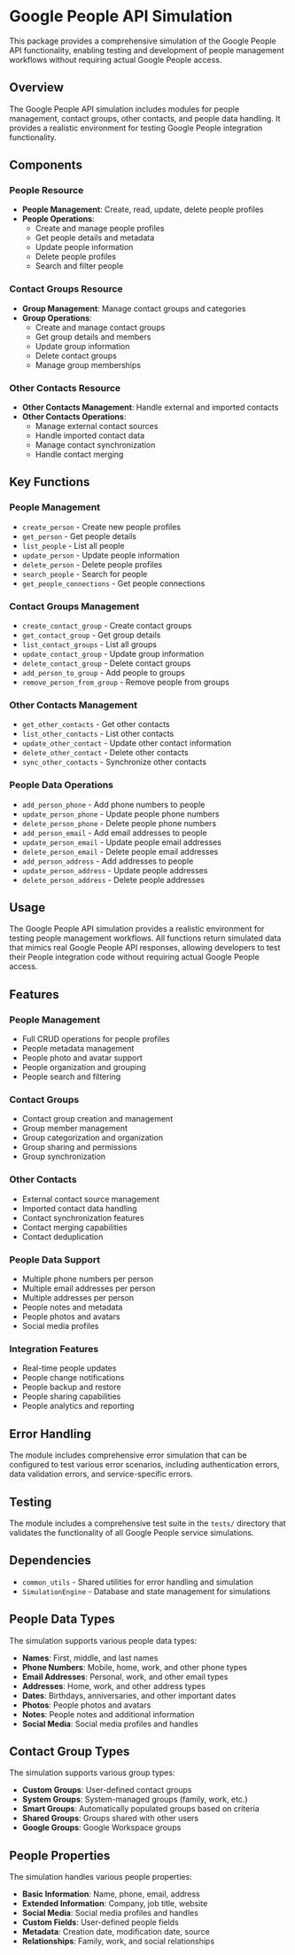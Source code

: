 # Google People API Simulation

This package provides a comprehensive simulation of the Google People API functionality, enabling testing and development of people management workflows without requiring actual Google People access.

## Overview

The Google People API simulation includes modules for people management, contact groups, other contacts, and people data handling. It provides a realistic environment for testing Google People integration functionality.

## Components

### People Resource
- **People Management**: Create, read, update, delete people profiles
- **People Operations**: 
  - Create and manage people profiles
  - Get people details and metadata
  - Update people information
  - Delete people profiles
  - Search and filter people

### Contact Groups Resource
- **Group Management**: Manage contact groups and categories
- **Group Operations**:
  - Create and manage contact groups
  - Get group details and members
  - Update group information
  - Delete contact groups
  - Manage group memberships

### Other Contacts Resource
- **Other Contacts Management**: Handle external and imported contacts
- **Other Contacts Operations**:
  - Manage external contact sources
  - Handle imported contact data
  - Manage contact synchronization
  - Handle contact merging

## Key Functions

### People Management
- `create_person` - Create new people profiles
- `get_person` - Get people details
- `list_people` - List all people
- `update_person` - Update people information
- `delete_person` - Delete people profiles
- `search_people` - Search for people
- `get_people_connections` - Get people connections

### Contact Groups Management
- `create_contact_group` - Create contact groups
- `get_contact_group` - Get group details
- `list_contact_groups` - List all groups
- `update_contact_group` - Update group information
- `delete_contact_group` - Delete contact groups
- `add_person_to_group` - Add people to groups
- `remove_person_from_group` - Remove people from groups

### Other Contacts Management
- `get_other_contacts` - Get other contacts
- `list_other_contacts` - List other contacts
- `update_other_contact` - Update other contact information
- `delete_other_contact` - Delete other contacts
- `sync_other_contacts` - Synchronize other contacts

### People Data Operations
- `add_person_phone` - Add phone numbers to people
- `update_person_phone` - Update people phone numbers
- `delete_person_phone` - Delete people phone numbers
- `add_person_email` - Add email addresses to people
- `update_person_email` - Update people email addresses
- `delete_person_email` - Delete people email addresses
- `add_person_address` - Add addresses to people
- `update_person_address` - Update people addresses
- `delete_person_address` - Delete people addresses

## Usage

The Google People API simulation provides a realistic environment for testing people management workflows. All functions return simulated data that mimics real Google People API responses, allowing developers to test their People integration code without requiring actual Google People access.

## Features

### People Management
- Full CRUD operations for people profiles
- People metadata management
- People photo and avatar support
- People organization and grouping
- People search and filtering

### Contact Groups
- Contact group creation and management
- Group member management
- Group categorization and organization
- Group sharing and permissions
- Group synchronization

### Other Contacts
- External contact source management
- Imported contact data handling
- Contact synchronization features
- Contact merging capabilities
- Contact deduplication

### People Data Support
- Multiple phone numbers per person
- Multiple email addresses per person
- Multiple addresses per person
- People notes and metadata
- People photos and avatars
- Social media profiles

### Integration Features
- Real-time people updates
- People change notifications
- People backup and restore
- People sharing capabilities
- People analytics and reporting

## Error Handling

The module includes comprehensive error simulation that can be configured to test various error scenarios, including authentication errors, data validation errors, and service-specific errors.

## Testing

The module includes a comprehensive test suite in the `tests/` directory that validates the functionality of all Google People service simulations.

## Dependencies

- `common_utils` - Shared utilities for error handling and simulation
- `SimulationEngine` - Database and state management for simulations

## People Data Types

The simulation supports various people data types:
- **Names**: First, middle, and last names
- **Phone Numbers**: Mobile, home, work, and other phone types
- **Email Addresses**: Personal, work, and other email types
- **Addresses**: Home, work, and other address types
- **Dates**: Birthdays, anniversaries, and other important dates
- **Photos**: People photos and avatars
- **Notes**: People notes and additional information
- **Social Media**: Social media profiles and handles

## Contact Group Types

The simulation supports various group types:
- **Custom Groups**: User-defined contact groups
- **System Groups**: System-managed groups (family, work, etc.)
- **Smart Groups**: Automatically populated groups based on criteria
- **Shared Groups**: Groups shared with other users
- **Google Groups**: Google Workspace groups

## People Properties

The simulation handles various people properties:
- **Basic Information**: Name, phone, email, address
- **Extended Information**: Company, job title, website
- **Social Media**: Social media profiles and handles
- **Custom Fields**: User-defined people fields
- **Metadata**: Creation date, modification date, source
- **Relationships**: Family, work, and social relationships 